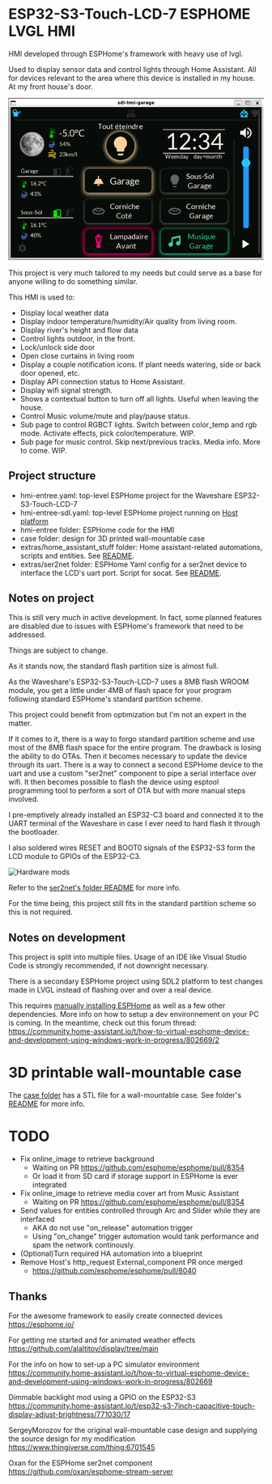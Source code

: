 # ESP32-S3-Touch-LCD-7 ESPHOME LVGL HMI

HMI developed through ESPHome's framework with heavy use of lvgl.

Used to display sensor data and control lights through Home Assistant. All for devices relevant to the area where this device is installed in my house. At my front house's door.

![Main Page](images/main.png)

This project is very much tailored to my needs but could serve as a base for anyone willing to do something similar.

This HMI is used to:

- Display local weather data
- Display indoor temperature/humidity/Air quality from living room.
- Display river's height and flow data
- Control lights outdoor, in the front.
- Lock/unlock side door
- Open close curtains in living room
- Display a couple notification icons. If plant needs watering, side or back door opened, etc.
- Display API connection status to Home Assistant.
- Display wifi signal strength.
- Shows a contextual button to turn off all lights. Useful when leaving the house.
- Control Music volume/mute and play/pause status.
- Sub page to control RGBCT lights. Switch between color_temp and rgb mode. Activate effects, pick color/temperature. WIP.
- Sub page for music control. Skip next/previous tracks. Media info. More to come. WIP.

## Project structure

- hmi-entree.yaml: top-level ESPHome project for the Waveshare ESP32-S3-Touch-LCD-7
- hmi-entree-sdl.yaml: top-level ESPHome project running on [Host platform](https://esphome.io/components/host.html)
- hmi-entree folder: ESPHome code for the HMI
- case folder: design for 3D printed wall-mountable case
- extras/home_assistant_stuff folder: Home assistant-related automations, scripts and entities. See [README](extras/home_assistant_stuff/README.md).
- extras/ser2net folder: ESPHome Yaml config for a ser2net device to interface the LCD's uart port. Script for socat. See [README](extras/ser2net/README.md).

## Notes on project

This is still very much in active development. In fact, some planned features are disabled due to issues with ESPHome's framework that need to be addressed.

Things are subject to change.

As it stands now, the standard flash partition size is almost full. 

As the Waveshare's ESP32-S3-Touch-LCD-7 uses a 8MB flash WROOM module, you get a little under 4MB of flash space for your program following standard ESPHome's standard partition scheme.

This project could benefit from optimization but I'm not an expert in the matter.

If it comes to it, there is a way to forgo standard partition scheme and use most of the 8MB flash space for the entire program. The drawback is losing the ability to do OTAs. Then it becomes necessary to update the device through its uart. There is a way to connect a second ESPHome device to the uart and use a custom "ser2net" component to pipe a serial interface over wifi. It then becomes possible to flash the device using esptool programming tool to perform a sort of OTA but with more manual steps involved.

I pre-emptively already installed an ESP32-C3 board and connected it to the UART terminal of the Waveshare in case I ever need to hard flash it through the bootloader.

I also soldered wires RESET and BOOT0 signals of the ESP32-S3 form the LCD module to GPIOs of the ESP32-C3. 

![Hardware mods](images/hw_mods.png)

Refer to the [ser2net's folder README](extras/ser2net/README.md) for more info.

For the time being, this project still fits in the standard partition scheme so this is not required.

## Notes on development

This project is split into multiple files. Usage of an IDE like Visual Studio Code is strongly recommended, if not downright necessary.

There is a secondary ESPHome project using SDL2 platform to test changes made in LVGL instead of flashing over and over a real device. 

This requires [manually installing ESPHome](https://esphome.io/guides/installing_esphome.html) as well as a few other dependencies.
More info on how to setup a dev environnement on your PC is coming. In the meantime, check out this forum thread: https://community.home-assistant.io/t/how-to-virtual-esphome-device-and-development-using-windows-work-in-progress/802669/2

# 3D printable wall-mountable case

The [case folder](case) has a STL file for a wall-mountable case. See folder's [README](case/README.md) for more info.

# TODO

- Fix online_image to retrieve background
  - Waiting on PR https://github.com/esphome/esphome/pull/8354
  - Or load it from SD card if storage support in ESPHome is ever integrated
- Fix online_image to retrieve media cover art from Music Assistant
  - Waiting on PR https://github.com/esphome/esphome/pull/8354
- Send values for entities controlled through Arc and Slider while they are interfaced
  - AKA do not use "on_release" automation trigger
  - Using "on_change" trigger automation would tank performance and spam the network continously.
- (Optional)Turn required HA automation into a blueprint
- Remove Host's http_request External_component PR once merged
  - https://github.com/esphome/esphome/pull/8040

## Thanks

For the awesome framework to easily create connected devices
https://esphome.io/


For getting me started and for animated weather effects
https://github.com/alaltitov/display/tree/main


For the info on how to set-up a PC simulator environment
https://community.home-assistant.io/t/how-to-virtual-esphome-device-and-development-using-windows-work-in-progress/802669


Dimmable backlight mod using a GPIO on the ESP32-S3
https://community.home-assistant.io/t/esp32-s3-7inch-capacitive-touch-display-adjust-brightness/771030/17


SergeyMorozov for the original wall-mountable case design and supplying the source design for my modification
https://www.thingiverse.com/thing:6701545


Oxan for the ESPHome ser2net component
https://github.com/oxan/esphome-stream-server
